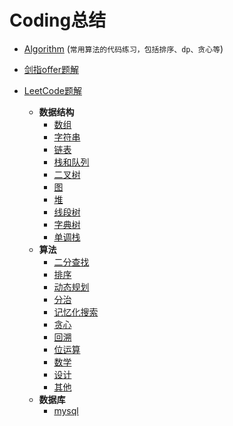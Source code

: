 # Coding总结

* [Algorithm](https://github.com/xcg1995/Code/tree/master/Algorithm) (`常用算法的代码练习，包括排序、dp、贪心等`)

* [剑指offer题解](https://github.com/Making-It/Code/blob/master/%E5%89%91%E6%8C%87Offer%E9%A2%98%E8%A7%A3/%E5%89%91%E6%8C%87Offer.md)

* [LeetCode题解](https://github.com/xcg1995/Code/tree/master/LeetCode) 
   * **数据结构**
      * [数组](https://github.com/xcg1995/Code/blob/master/LeetCode/数组.md)
      * [字符串](https://github.com/xcg1995/Code/blob/master/LeetCode/字符串.md)
      * [链表](https://github.com/xcg1995/Code/blob/master/LeetCode/链表.md)
      * [栈和队列](https://github.com/xcg1995/Code/blob/master/LeetCode/栈和队列.md)
      * [二叉树](https://github.com/xcg1995/Code/blob/master/LeetCode/二叉树.md)
      * [图](https://github.com/xcg1995/Code/blob/master/LeetCode/图.md)
      * [堆](https://github.com/xcg1995/Code/blob/master/LeetCode/堆.md)
      * [线段树](https://github.com/xcg1995/Code/blob/master/LeetCode/线段树.md)
      * [字典树](https://github.com/xcg1995/Code/blob/master/LeetCode/字典树.md)
      * [单调栈](https://github.com/xcg1995/Code/blob/master/LeetCode/单调栈.md)
   * **算法**
      * [二分查找](https://github.com/xcg1995/Code/blob/master/LeetCode/二分查找.md)
      * [排序](https://github.com/xcg1995/Code/blob/master/LeetCode/排序.md)
      * [动态规划](https://github.com/xcg1995/Code/blob/master/LeetCode/动态规划.md)
      * [分治](https://github.com/Miller-Xie/Code/blob/master/LeetCode/%E5%88%86%E6%B2%BB.md)
      * [记忆化搜索](https://github.com/Miller-Xie/Code/blob/master/LeetCode/%E8%AE%B0%E5%BF%86%E5%8C%96%E6%90%9C%E7%B4%A2.md)
      * [贪心](https://github.com/xcg1995/Code/blob/master/LeetCode/贪心.md)
      * [回溯](https://github.com/xcg1995/Code/blob/master/LeetCode/回溯.md)
      * [位运算](https://github.com/Making-It/Code/blob/master/LeetCode/位运算.md)
      * [数学](https://github.com/xcg1995/Code/blob/master/LeetCode/数学.md)
      * [设计](https://github.com/xcg1995/Code/blob/master/LeetCode/设计.md)
      * [其他](https://github.com/xcg1995/Code/blob/master/LeetCode/其他.md)
   * **数据库**
      * [mysql](https://github.com/xcg1995/Code/blob/master/LeetCode/数据库.md)


